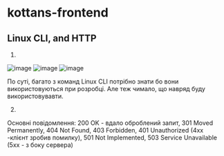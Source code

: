 # kottans-frontend

## Linux CLI, and HTTP
1.
![image](https://user-images.githubusercontent.com/4815725/180658591-d5c4dd39-996b-4032-a218-1027203db6bd.png)
![image](https://user-images.githubusercontent.com/4815725/180706975-ee9482f2-c4d1-477f-a7c5-d5106774a837.png)
![image](https://user-images.githubusercontent.com/4815725/180711928-d5051504-af86-4939-8da3-4567ac824211.png)

По суті, багато з команд Linux CLI потрібно знати бо вони використовуються при розробці. Але теж чимало, що навряд буду використовувавти. 

2.
Основні повідомлення: 200 OK - вдало оброблений запит, 301 Moved Permanently, 404 Not Found, 403 Forbidden, 401 Unauthorized (4хх -клієнт зробив помилку), 501 Not Implemented, 503 Service Unavailable (5хх - з боку сервера) 




